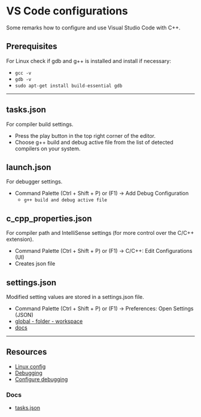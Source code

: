 # VS Code configurations

Some remarks how to configure and use Visual Studio Code with C++.

## Prerequisites

For Linux check if gdb and g++ is installed and install if necessary:

- `gcc -v`
- `gdb -v`
- `sudo apt-get install build-essential gdb`

---

## tasks.json

For compiler build settings.

- Press the play button in the top right corner of the editor.
- Choose g++ build and debug active file from the list of detected compilers on your system.

## launch.json

For debugger settings.

- Command Palette (Ctrl + Shift + P) or (F1) -> Add Debug Configuration
  - `g++ build and debug active file`

## c_cpp_properties.json

For compiler path and IntelliSense settings (for more control over the C/C++ extension).

- Command Palette (Ctrl + Shift + P) or (F1) -> C/C++: Edit Configurations (UI)
- Creates json file

## settings.json

Modified setting values are stored in a settings.json file.

- Command Palette (Ctrl + Shift + P) or (F1) -> Preferences: Open Settings (JSON)
- [global - folder - workspace](https://supunkavinda.blog/vscode-editing-settings-json)
- [docs](https://code.visualstudio.com/docs/getstarted/settings)

---

## Resources

- [Linux config](https://code.visualstudio.com/docs/cpp/config-linux)
- [Debugging](https://code.visualstudio.com/docs/cpp/cpp-debug)
- [Configure debugging](https://code.visualstudio.com/docs/cpp/launch-json-reference)

### Docs

- [tasks.json](https://code.visualstudio.com/docs/editor/variables-reference)
